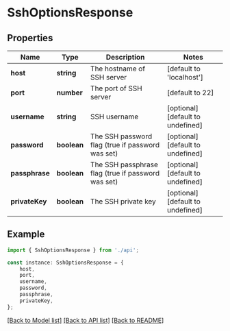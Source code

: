 # SshOptionsResponse


## Properties

Name | Type | Description | Notes
------------ | ------------- | ------------- | -------------
**host** | **string** | The hostname of SSH server | [default to 'localhost']
**port** | **number** | The port of SSH server | [default to 22]
**username** | **string** | SSH username | [optional] [default to undefined]
**password** | **boolean** | The SSH password flag (true if password was set) | [optional] [default to undefined]
**passphrase** | **boolean** | The SSH passphrase flag (true if password was set) | [optional] [default to undefined]
**privateKey** | **boolean** | The SSH private key | [optional] [default to undefined]

## Example

```typescript
import { SshOptionsResponse } from './api';

const instance: SshOptionsResponse = {
    host,
    port,
    username,
    password,
    passphrase,
    privateKey,
};
```

[[Back to Model list]](../README.md#documentation-for-models) [[Back to API list]](../README.md#documentation-for-api-endpoints) [[Back to README]](../README.md)
